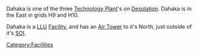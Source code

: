 Dahaka is one of the three [Technology
Plant](Technology_Plant.md)'s on
[Desolation](Oshur.md#Desolation). Dahaka is in the East in
grids H9 and H10.

Dahaka is a [LLU](LLU.md) [Facility](Facility.md), and
has an [Air Tower](Air_tower.md) to it's North, just outside of
it's [SOI](SOI.md).

[Category:Facilities](Category:Facilities.md)
